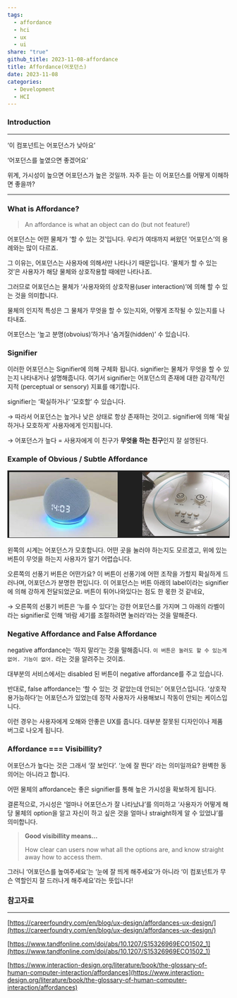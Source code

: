 ```yaml
---  
tags:  
  - affordance  
  - hci  
  - ux  
  - ui  
share: "true"  
github_title: 2023-11-08-affordance  
title: Affordance(어포던스)  
date: 2023-11-08  
categories:  
  - Development  
  - HCI  
---  
```

  
### Introduction  
---  
  
‘이 컴포넌트는 어포던스가 낮아요’  
  
‘어포던스를 높였으면 좋겠어요’  
  
위계, 가시성이 높으면 어포던스가 높은 것일까. 자주 듣는 이 어포던스를 어떻게 이해하면 좋을까?  
  
---  
### What is Affordance?  
  
>  An affordance is what an object can do (but not feature!)  
  
어포던스는 어떤 물체가 ’할 수 있는 것’입니다. 우리가 여태까지 써왔던 ‘어포던스’의 용례와는 많이 다르죠.  
  
그 이유는, 어포던스는 사용자에 의해서만 나타나기 때문입니다. ‘물체가 할 수 있는 것’은 사용자가 해당 물체와 상호작용할 때에만 나타나죠.  
  
그러므로 어포던스는 물체가 ‘사용자와의 상호작용(user interaction)’에 의해 할 수 있는 것을 의미합니다.  
  
물체의 인지적 특성은 그 물체가 무엇을 할 수 있는지와, 어떻게 조작될 수 있는지를 나타내죠.  
  
어포던스는 ‘높고 분명(obvoius)’하거나 ‘숨겨질(hidden)’ 수 있습니다.  
  
### Signifier  
  
이러한 어포던스는 Signifier에 의해 구체화 됩니다. signifier는 물체가 무엇을 할 수 있는지 나타내거나 설명해줍니다. 여기서 signifier는 어포던스의 존재에 대한 감각적/인지적 (perceptual or sensory) 지표를 얘기합니다.  
  
signifier는 ‘확실하거나’ ‘모호할’ 수 있습니다.  
  
→ 따라서 어포던스는 높거나 낮은 상태로 항상 존재하는 것이고. signifier에 의해 ‘확실하거나 모호하게’ 사용자에게 인지됩니다.  
  
→ 어포던스가 높다 = 사용자에게 이 친구가 **무엇을 하는 친구**인지 잘 설명된다.  
  
### Example of Obvious / Subtle Affordance  
![Pasted image 20240220132615.png](/assets/img/posts/Pasted%20image%2020240220132615.png)  
  
왼쪽의 시계는 어포던스가 모호합니다. 어떤 곳을 눌러야 하는지도 모르겠고, 위에 있는 버튼이 무엇을 하는지 사용자가 알기 어렵습니다.  
  
오른쪽의 선풍기 버튼은 어떤가요? 이 버튼이 선풍기에 어떤 조작을 가할지 확실하게 드러나며, 어포던스가 분명한 편입니다. 이 어포던스는 버튼 아래의 label이라는 signifier에 의해 강하게 전달되었군요. 버튼이 튀어나와있다는 점도 한 몫한 것 같네요,  
  
→ 오른쪽의 선풍기 버튼은 ‘누를 수 있다’는 강한 어포던스를 가지며 그 아래의 라벨이라는 signifier로 인해 ‘바람 세기를 조절하려면 눌러라’라는 것을 말해준다.  
  
### Negative Affordance and False Affordance  
  
negative affordance는 ‘하지 말라’는 것을 말해줍니다. `이 버튼은 눌러도 할 수 있는게 없어. 기능이 없어.` 라는 것을 알려주는 것이죠.  
  
대부분의 서비스에서는 disabled 된 버튼이 negative affordance를 주고 있습니다.  
  
반대로, false affordance는 ‘할 수 있는 것 같았는데 안되는’ 어포던스입니다. ‘상호작용가능하다’는 어포던스가 있었는데 정작 사용자가 사용해보니 작동이 안되는 케이스입니다.  
  
이런 경우는 사용자에게 오해와 안좋은 UX를 줍니다. 대부분 잘못된 디자인이나 제품 버그로 나오게 됩니다.  
  
### Affordance === Visibillity?  
  
어포던스가 높다는 것은 그래서 ‘잘 보인다’. ‘눈에 잘 띈다’ 라는 의미일까요? 완벽한 동의어는 아니라고 합니다.  
  
어떤 물체의 affordance는 좋은 signifier를 통해 높은 가시성을 확보하게 됩니다.  
  
결론적으로, 가시성은 ‘얼마나 어포던스가 잘 나타났냐’를 의미하고 ‘사용자가 어떻게 해당 물체의 option을 알고 자신이 하고 싶은 것을 얼마나 straight하게 알 수 있었냐’를 의미합니다.  
  
> **Good visibillity means…**  
>   
> How clear can users now what all the options are, and know straight away how to access them.  
  
  
그러니 ‘어포던스를 높여주세요’는 ‘눈에 잘 띄게 해주세요’가 아니라 ‘이 컴포넌트가 무슨 역할인지 잘 드러나게 해주세요’라는 뜻입니다!  
  
### 참고자료  
  
---  
  
[https://careerfoundry.com/en/blog/ux-design/affordances-ux-design/](https://careerfoundry.com/en/blog/ux-design/affordances-ux-design/)  
  
[https://www.tandfonline.com/doi/abs/10.1207/S15326969ECO1502_1](https://www.tandfonline.com/doi/abs/10.1207/S15326969ECO1502_1)  
  
[https://www.interaction-design.org/literature/book/the-glossary-of-human-computer-interaction/affordances](https://www.interaction-design.org/literature/book/the-glossary-of-human-computer-interaction/affordances)